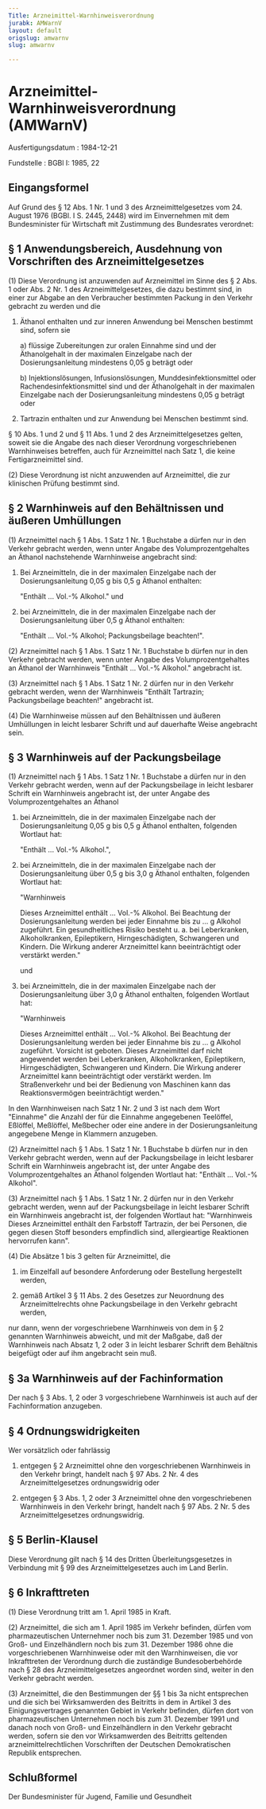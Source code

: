 ```yaml
---
Title: Arzneimittel-Warnhinweisverordnung
jurabk: AMWarnV
layout: default
origslug: amwarnv
slug: amwarnv

---
```


# Arzneimittel-Warnhinweisverordnung (AMWarnV)

Ausfertigungsdatum
:   1984-12-21

Fundstelle
:   BGBl I: 1985, 22



## Eingangsformel

Auf Grund des § 12 Abs. 1 Nr. 1 und 3 des Arzneimittelgesetzes vom 24.
August 1976 (BGBl. I S. 2445, 2448) wird im Einvernehmen mit dem
Bundesminister für Wirtschaft mit Zustimmung des Bundesrates
verordnet:


## § 1 Anwendungsbereich, Ausdehnung von Vorschriften des Arzneimittelgesetzes

(1) Diese Verordnung ist anzuwenden auf Arzneimittel im Sinne des § 2
Abs. 1 oder Abs. 2 Nr. 1 des Arzneimittelgesetzes, die dazu bestimmt
sind, in einer zur Abgabe an den Verbraucher bestimmten Packung in den
Verkehr gebracht zu werden und die

1.  Äthanol enthalten und zur inneren Anwendung bei Menschen bestimmt
    sind, sofern sie

    a)  flüssige Zubereitungen zur oralen Einnahme sind und der Äthanolgehalt
        in der maximalen Einzelgabe nach der Dosierungsanleitung mindestens
        0,05 g beträgt oder


    b)  Injektionslösungen, Infusionslösungen, Munddesinfektionsmittel oder
        Rachendesinfektionsmittel sind und der Äthanolgehalt in der maximalen
        Einzelgabe nach der Dosierungsanleitung mindestens 0,05 g beträgt oder





2.  Tartrazin enthalten und zur Anwendung bei Menschen bestimmt sind.



§ 10 Abs. 1 und 2 und § 11 Abs. 1 und 2 des Arzneimittelgesetzes
gelten, soweit sie die Angabe des nach dieser Verordnung
vorgeschriebenen Warnhinweises betreffen, auch für Arzneimittel nach
Satz 1, die keine Fertigarzneimittel sind.

(2) Diese Verordnung ist nicht anzuwenden auf Arzneimittel, die zur
klinischen Prüfung bestimmt sind.


## § 2 Warnhinweis auf den Behältnissen und äußeren Umhüllungen

(1) Arzneimittel nach § 1 Abs. 1 Satz 1 Nr. 1 Buchstabe a dürfen nur
in den Verkehr gebracht werden, wenn unter Angabe des
Volumprozentgehaltes an Äthanol nachstehende Warnhinweise angebracht
sind:

1.  Bei Arzneimitteln, die in der maximalen Einzelgabe nach der
    Dosierungsanleitung 0,05 g bis 0,5 g Äthanol enthalten:

    "Enthält ... Vol.-% Alkohol." und


2.  bei Arzneimitteln, die in der maximalen Einzelgabe nach der
    Dosierungsanleitung über 0,5 g Äthanol enthalten:

    "Enthält ... Vol.-% Alkohol; Packungsbeilage beachten!".




(2) Arzneimittel nach § 1 Abs. 1 Satz 1 Nr. 1 Buchstabe b dürfen nur
in den Verkehr gebracht werden, wenn unter Angabe des
Volumprozentgehaltes an Äthanol der Warnhinweis "Enthält ... Vol.-%
Alkohol." angebracht ist.

(3) Arzneimittel nach § 1 Abs. 1 Satz 1 Nr. 2 dürfen nur in den
Verkehr gebracht werden, wenn der Warnhinweis "Enthält Tartrazin;
Packungsbeilage beachten!" angebracht ist.

(4) Die Warnhinweise müssen auf den Behältnissen und äußeren
Umhüllungen in leicht lesbarer Schrift und auf dauerhafte Weise
angebracht sein.


## § 3 Warnhinweis auf der Packungsbeilage

(1) Arzneimittel nach § 1 Abs. 1 Satz 1 Nr. 1 Buchstabe a dürfen nur
in den Verkehr gebracht werden, wenn auf der Packungsbeilage in leicht
lesbarer Schrift ein Warnhinweis angebracht ist, der unter Angabe des
Volumprozentgehaltes an Äthanol

1.  bei Arzneimitteln, die in der maximalen Einzelgabe nach der
    Dosierungsanleitung 0,05 g bis 0,5 g Äthanol enthalten, folgenden
    Wortlaut hat:

    "Enthält ... Vol.-% Alkohol.",


2.  bei Arzneimitteln, die in der maximalen Einzelgabe nach der
    Dosierungsanleitung über 0,5 g bis 3,0 g Äthanol enthalten, folgenden
    Wortlaut hat:

    "Warnhinweis

    Dieses Arzneimittel enthält ... Vol.-% Alkohol. Bei Beachtung der
    Dosierungsanleitung werden bei jeder Einnahme bis zu ... g Alkohol
    zugeführt. Ein gesundheitliches Risiko besteht u. a. bei Leberkranken,
    Alkoholkranken, Epileptikern, Hirngeschädigten, Schwangeren und
    Kindern. Die Wirkung anderer Arzneimittel kann beeinträchtigt oder
    verstärkt werden."

    und


3.  bei Arzneimitteln, die in der maximalen Einzelgabe nach der
    Dosierungsanleitung über 3,0 g Äthanol enthalten, folgenden Wortlaut
    hat:

    "Warnhinweis

    Dieses Arzneimittel enthält ... Vol.-% Alkohol. Bei Beachtung der
    Dosierungsanleitung werden bei jeder Einnahme bis zu ... g Alkohol
    zugeführt. Vorsicht ist geboten. Dieses Arzneimittel darf nicht
    angewendet werden bei Leberkranken, Alkoholkranken, Epileptikern,
    Hirngeschädigten, Schwangeren und Kindern. Die Wirkung anderer
    Arzneimittel kann beeinträchtigt oder verstärkt werden. Im
    Straßenverkehr und bei der Bedienung von Maschinen kann das
    Reaktionsvermögen beeinträchtigt werden."



In den Warnhinweisen nach Satz 1 Nr. 2 und 3 ist nach dem Wort
"Einnahme" die Anzahl der für die Einnahme angegebenen Teelöffel,
Eßlöffel, Meßlöffel, Meßbecher oder eine andere in der
Dosierungsanleitung angegebene Menge in Klammern anzugeben.

(2) Arzneimittel nach § 1 Abs. 1 Satz 1 Nr. 1 Buchstabe b dürfen nur
in den Verkehr gebracht werden, wenn auf der Packungsbeilage in leicht
lesbarer Schrift ein Warnhinweis angebracht ist, der unter Angabe des
Volumprozentgehaltes an Äthanol folgenden Wortlaut hat:
"Enthält ... Vol.-% Alkohol".

(3) Arzneimittel nach § 1 Abs. 1 Satz 1 Nr. 2 dürfen nur in den
Verkehr gebracht werden, wenn auf der Packungsbeilage in leicht
lesbarer Schrift ein Warnhinweis angebracht ist, der folgenden
Wortlaut hat:
"Warnhinweis
Dieses Arzneimittel enthält den Farbstoff Tartrazin, der bei Personen,
die gegen diesen Stoff besonders empfindlich sind, allergieartige
Reaktionen hervorrufen kann".

(4) Die Absätze 1 bis 3 gelten für Arzneimittel, die

1.  im Einzelfall auf besondere Anforderung oder Bestellung hergestellt
    werden,


2.  gemäß Artikel 3 § 11 Abs. 2 des Gesetzes zur Neuordnung des
    Arzneimittelrechts ohne Packungsbeilage in den Verkehr gebracht
    werden,



nur dann, wenn der vorgeschriebene Warnhinweis von dem in § 2
genannten Warnhinweis abweicht, und mit der Maßgabe, daß der
Warnhinweis nach Absatz 1, 2 oder 3 in leicht lesbarer Schrift dem
Behältnis beigefügt oder auf ihm angebracht sein muß.


## § 3a Warnhinweis auf der Fachinformation

Der nach § 3 Abs. 1, 2 oder 3 vorgeschriebene Warnhinweis ist auch auf
der Fachinformation anzugeben.


## § 4 Ordnungswidrigkeiten

Wer vorsätzlich oder fahrlässig

1.  entgegen § 2 Arzneimittel ohne den vorgeschriebenen Warnhinweis in den
    Verkehr bringt, handelt nach § 97 Abs. 2 Nr. 4 des
    Arzneimittelgesetzes ordnungswidrig oder


2.  entgegen § 3 Abs. 1, 2 oder 3 Arzneimittel ohne den vorgeschriebenen
    Warnhinweis in den Verkehr bringt, handelt nach § 97 Abs. 2 Nr. 5 des
    Arzneimittelgesetzes ordnungswidrig.





## § 5 Berlin-Klausel

Diese Verordnung gilt nach § 14 des Dritten Überleitungsgesetzes in
Verbindung mit § 99 des Arzneimittelgesetzes auch im Land Berlin.


## § 6 Inkrafttreten

(1) Diese Verordnung tritt am 1. April 1985 in Kraft.

(2) Arzneimittel, die sich am 1. April 1985 im Verkehr befinden,
dürfen vom pharmazeutischen Unternehmer noch bis zum 31. Dezember 1985
und von Groß- und Einzelhändlern noch bis zum 31. Dezember 1986 ohne
die vorgeschriebenen Warnhinweise oder mit den Warnhinweisen, die vor
Inkrafttreten der Verordnung durch die zuständige Bundesoberbehörde
nach § 28 des Arzneimittelgesetzes angeordnet worden sind, weiter in
den Verkehr gebracht werden.

(3) Arzneimittel, die den Bestimmungen der §§ 1 bis 3a nicht
entsprechen und die sich bei Wirksamwerden des Beitritts in dem in
Artikel 3 des Einigungsvertrages genannten Gebiet in Verkehr befinden,
dürfen dort von pharmazeutischen Unternehmen noch bis zum 31. Dezember
1991 und danach noch von Groß- und Einzelhändlern in den Verkehr
gebracht werden, sofern sie den vor Wirksamwerden des Beitritts
geltenden arzneimittelrechtlichen Vorschriften der Deutschen
Demokratischen Republik entsprechen.


## Schlußformel

Der Bundesminister für Jugend, Familie und Gesundheit

